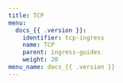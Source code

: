 ```yaml
---
title: TCP
menu:
  docs_{{ .version }}:
    identifier: tcp-ingress
    name: TCP
    parent: ingress-guides
    weight: 20
menu_name: docs_{{ .version }}
---
```


